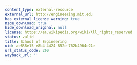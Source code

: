 ```yaml
---
content_type: external-resource
external_url: http://engineering.mit.edu
has_external_license_warning: true
hide_download: true
hide_download_original: null
license: https://en.wikipedia.org/wiki/All_rights_reserved
status: valid
title: School of Engineering
uid: ae888e15-e8b4-4424-852e-762b4964e24e
url_status_code: 200
wayback_url: ''
---
```

